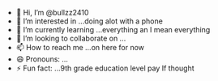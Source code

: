 - 👋 Hi, I’m @bullzz2410
- 👀 I’m interested in ...doing alot with a phone 
- 🌱 I’m currently learning ...everything an I mean everything 
- 💞️ I’m looking to collaborate on ...
- 📫 How to reach me ...on here for now 
- 😄 Pronouns: ...
- ⚡ Fun fact: ...9th grade education level pay If thought 

<!---
bullzz2410/bullzz2410 is a ✨ special ✨ repository because its `README.md` (this file) appears on your GitHub profile.
You can click the Preview link to take a look at your changes.
--->
